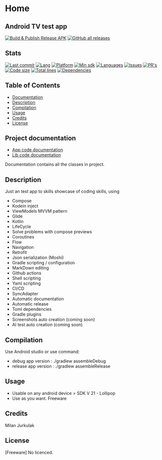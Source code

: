 # Home

## Android TV test app

[![Build & Publish Release APK](https://github.com/mimoccc/tvapp/actions/workflows/build-gradle-project.yml/badge.svg)](https://github.com/mimoccc/tvapp/actions/workflows/build-gradle-project.yml)
[![GitHub all releases](https://img.shields.io/github/downloads/mimoccc/tvapp/total)](https://github.com/mimoccc/tvapp/releases)

## Stats

[![Last commit](https://img.shields.io/github/last-commit/mimoccc/tvapp?color=FFC877)](#)
[![Lang](https://img.shields.io/github/languages/top/mimoccc/tvapp?color=FFC877)](#)
[![Platform](https://img.shields.io/badge/Platform-Android-FFC877.svg)](#)
[![Min sdk](https://img.shields.io/badge/minSdkVersion-21-FFC877.svg)](#)
[![Languages](https://img.shields.io/github/languages/count/mimoccc/tvapp?color=FFC877)](#)
[![Issues](https://img.shields.io/github/issues-raw/mimoccc/tvapp?color=FFC877)](#)
[![PR's](https://img.shields.io/badge/PRs-welcome-FFC877.svg)](#)
[![Code size](https://img.shields.io/github/languages/code-size/mimoccc/tvapp?color=FFC877)](#)
[![Total lines](https://img.shields.io/tokei/lines/github/mimoccc/tvapp?color=FFC877)](#)
[![Dependencies](https://img.shields.io/librariesio/github/mimoccc/tvapp?color=FFC877)](#)

## Table of Contents

- [Documentation](#project-documentation)
- [Description](#description)
- [Compilation](#compilation)
- [Usage](#usage)
- [Credits](#credits)
- [License](#license)

## Project documentation

- [App code documentation](https://github.com/mimoccc/tvapp/blob/main/documentation/app/index.md)
- [Lib code documentation](https://github.com/mimoccc/tvapp/blob/main/documentation/lib/index.md)

Documentation contains all the classes in project.

## Description

Just an test app to skills showcase of coding skills, using

- Compose
- Kodein inject
- ViewModels MVVM pattern
- Glide
- Kotlin
- LifeCycle
- Solve problems with compose previews
- Coroutines
- Flow
- Navigation
- Retrofit
- Json serialization (Moshi)
- Gradle scripting / configuration
- MarkDown editing
- Github actions
- Shell scripting
- Yaml scripting
- CI/CD
- SyncAdapter
- Automatic documentation
- Automatic release
- Toml dependencies
- Gradle plugins
- Screenshots auto creation (coming soon)
- AI test auto creation (coming soon)

## Compilation

Use Android studio or use command:

- debug app version :
  ./gradlew assembleDebug
- release app version :
  ./gradlew assembleRelease

## Usage

- Usable on any android device > SDK V 21 - Lollipop
- Use as you want. Freeware

## Credits

Milan Jurkulak

## License

[Freeware] No licenced.